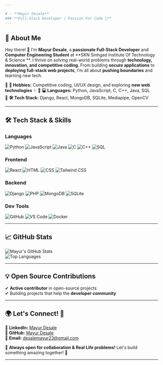 ```yaml
---

# 💡 **Mayur Desale**  
### **Full-Stack Developer | Passion For Code 🚀**  
---
```


## 🚀 **About Me**  
Hey there! 👋 I'm **Mayur Desale**, a **passionate Full-Stack Developer** and **Computer Engineering Student** at **SKN Sinhgad Institute Of Technology & Science **. I thrive on solving real-world problems through **technology, innovation, and competitive coding**. From building **secure applications** to **deploying full-stack web projects**, I'm all about **pushing boundaries** and learning new tech.  

🔹 **🎨 Hobbies:** Competitive coding, UI/UX design, and exploring **new web technologies** ✨
🔹 **💻 Languages:** Python, JavaScript, C, C++, Java, SQL  
🔹 **🛠️ Tech Stack:** Django, React, MongoDB, SQLite, Mediapipe, OpenCV  
  
---


## 🛠️ **Tech Stack & Skills**  

### **Languages**  
![Python](https://img.shields.io/badge/-Python-3776AB?style=for-the-badge&logo=python&logoColor=white)
![JavaScript](https://img.shields.io/badge/-JavaScript-F7DF1E?style=for-the-badge&logo=javascript&logoColor=black)
![Java](https://img.shields.io/badge/-Java-007396?style=for-the-badge&logo=java&logoColor=white)
![C](https://img.shields.io/badge/-C-A8B9CC?style=for-the-badge&logo=c&logoColor=black)
![C++](https://img.shields.io/badge/-C++-00599C?style=for-the-badge&logo=c%2B%2B&logoColor=white)
![SQL](https://img.shields.io/badge/-SQL-4479A1?style=for-the-badge&logo=mysql&logoColor=white)

### **Frontend**  
![React](https://img.shields.io/badge/-React-61DAFB?style=for-the-badge&logo=react&logoColor=black)
![HTML](https://img.shields.io/badge/-HTML-E34F26?style=for-the-badge&logo=html5&logoColor=white)
![CSS](https://img.shields.io/badge/-CSS-1572B6?style=for-the-badge&logo=css3&logoColor=white)
![Tailwind CSS](https://img.shields.io/badge/-Tailwind_CSS-06B6D4?style=for-the-badge&logo=tailwind-css&logoColor=white)

### **Backend**  
![Django](https://img.shields.io/badge/-Django-092E20?style=for-the-badge&logo=django&logoColor=white)
![PHP](https://img.shields.io/badge/-PHP-777BB4?style=for-the-badge&logo=php&logoColor=white)
![MongoDB](https://img.shields.io/badge/-MongoDB-47A248?style=for-the-badge&logo=mongodb&logoColor=white)
![SQLite](https://img.shields.io/badge/-SQLite-003B57?style=for-the-badge&logo=sqlite&logoColor=white)

### **Dev Tools**  
![GitHub](https://img.shields.io/badge/-GitHub-181717?style=for-the-badge&logo=github&logoColor=white)
![VS Code](https://img.shields.io/badge/-VS_Code-007ACC?style=for-the-badge&logo=visual-studio-code&logoColor=white)
![Docker](https://img.shields.io/badge/-Docker-2496ED?style=for-the-badge&logo=docker&logoColor=white)

---

## 📈 **GitHub Stats**  

![Mayur's GitHub Stats](https://github-readme-stats.vercel.app/api?username=CodeMayur23&show_icons=true&theme=radical)  
![Top Languages](https://github-readme-stats.vercel.app/api/top-langs/?username=CodeMayur23&layout=compact&theme=radical)  

---

## 💡 **Open Source Contributions**  
✔ **Active contributor** in open-source projects   
✔ Building projects that help the **developer community**  

---

## 🌍 **Let's Connect! 🚀**  

🔗 **LinkedIn:** [Mayur Desale](https://www.linkedin.com/in/mayurdesale23/)  
🔗 **GitHub:** [Mayur Desale](https://github.com/CodeMayur23)  
📧 **Email:** desalemayur23@gmail.com  

💬 **Always open for collaboration & Real Life problems!** Let's build something amazing together! 🚀  

---
